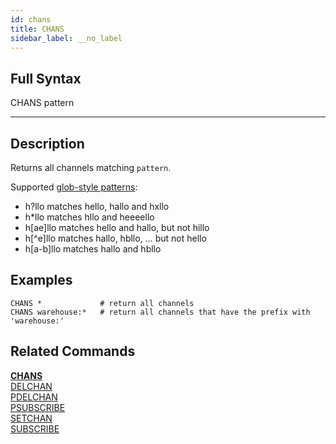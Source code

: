 ```yaml
---
id: chans
title: CHANS
sidebar_label: __no_label
---
```


## Full Syntax

CHANS pattern

---

## Description

Returns all channels matching `pattern`.

Supported [glob-style patterns](https://en.wikipedia.org/wiki/Glob_(programming)):

- h?llo matches hello, hallo and hxllo
- h*llo matches hllo and heeeello
- h[ae]llo matches hello and hallo, but not hillo
- h[^e]llo matches hallo, hbllo, ... but not hello
- h[a-b]llo matches hallo and hbllo

## Examples

```tile38
CHANS *             # return all channels
CHANS warehouse:*   # return all channels that have the prefix with 'warehouse:'
```

## Related Commands

**[CHANS](chans.html)**<br>
[DELCHAN](delchan.html)<br>
[PDELCHAN](pdelchan.html)<br>
[PSUBSCRIBE](psubscribe.html)<br>
[SETCHAN](setchan.html)<br>
[SUBSCRIBE](subscribe.html)<br>